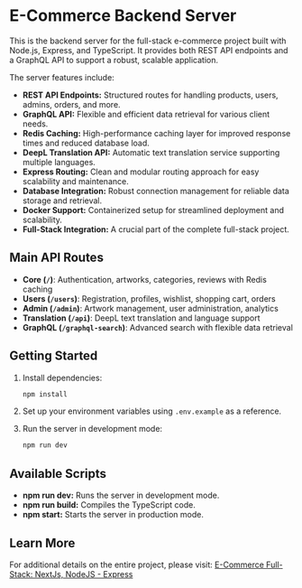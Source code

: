 # E-Commerce Backend Server

This is the backend server for the full-stack e-commerce project built with Node.js, Express, and TypeScript. It provides both REST API endpoints and a GraphQL API to support a robust, scalable application.

The server features include:

- **REST API Endpoints:** Structured routes for handling products, users, admins, orders, and more.
- **GraphQL API:** Flexible and efficient data retrieval for various client needs.
- **Redis Caching:** High-performance caching layer for improved response times and reduced database load.
- **DeepL Translation API:** Automatic text translation service supporting multiple languages.
- **Express Routing:** Clean and modular routing approach for easy scalability and maintenance.
- **Database Integration:** Robust connection management for reliable data storage and retrieval.
- **Docker Support:** Containerized setup for streamlined deployment and scalability.
- **Full-Stack Integration:** A crucial part of the complete full-stack project.

## Main API Routes

- **Core (`/`)**: Authentication, artworks, categories, reviews with Redis caching
- **Users (`/users`)**: Registration, profiles, wishlist, shopping cart, orders
- **Admin (`/admin`)**: Artwork management, user administration, analytics
- **Translation (`/api`)**: DeepL text translation and language support
- **GraphQL (`/graphql-search`)**: Advanced search with flexible data retrieval

## Getting Started

1. Install dependencies:

   ```bash
   npm install
   ```

2. Set up your environment variables using `.env.example` as a reference.

3. Run the server in development mode:

   ```bash
   npm run dev
   ```

## Available Scripts

- **npm run dev:** Runs the server in development mode.
- **npm run build:** Compiles the TypeScript code.
- **npm start:** Starts the server in production mode.

## Learn More

For additional details on the entire project, please visit:
[E-Commerce Full-Stack: NextJs, NodeJS - Express](https://github.com/feldib/E-Commerce-Full-Stack-NextJs-NodeJS---Express)
